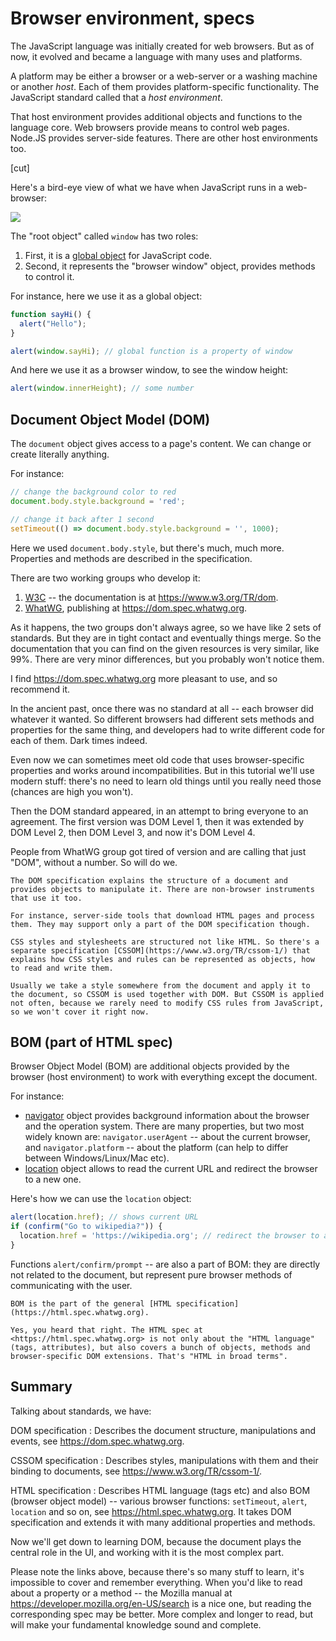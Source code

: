 # Browser environment, specs

The JavaScript language was initially created for web browsers. But as of now, it evolved and became a language with many uses and platforms.

A platform may be either a browser or a web-server or a washing machine or another *host*. Each of them provides platform-specific functionality. The JavaScript standard called that a *host environment*.

That host environment provides additional objects and functions to the language core. Web browsers provide means to control web pages. Node.JS provides server-side features. There are other host environments too.

[cut]

Here's a bird-eye view of what we have when JavaScript runs in a web-browser:

![](windowObjects.png)

The "root object" called `window` has two roles:

1. First, it is a [global object](info:global-object) for JavaScript code.
2. Second, it represents the "browser window" object, provides methods to control it.

For instance, here we use it as a global object:

```js run
function sayHi() {
  alert("Hello");
}

alert(window.sayHi); // global function is a property of window
```

And here we use it as a browser window, to see the window height:

```js run
alert(window.innerHeight); // some number
```

## Document Object Model (DOM)

The `document` object gives access to a page's content. We can change or create literally anything.

For instance:
```js run
// change the background color to red
document.body.style.background = 'red';

// change it back after 1 second
setTimeout(() => document.body.style.background = '', 1000);
```

Here we used `document.body.style`, but there's much, much more. Properties and methods are described in the specification.

There are two working groups who develop it:

1. [W3C](https://en.wikipedia.org/wiki/World_Wide_Web_Consortium) -- the documentation is at <https://www.w3.org/TR/dom>.
2. [WhatWG](https://en.wikipedia.org/wiki/WHATWG), publishing at <https://dom.spec.whatwg.org>.

As it happens, the two groups don't always agree, so we have like 2 sets of standards. But they are in tight contact and eventually things merge. So the documentation that you can find on the given resources is very similar, like 99%. There are very minor differences, but you probably won't notice them.

I find <https://dom.spec.whatwg.org> more pleasant to use, and so recommend it.

In the ancient past, once there was no standard at all -- each browser did whatever it wanted. So different browsers had different sets methods and properties for the same thing, and developers had to write different code for each of them. Dark times indeed.

Even now we can sometimes meet old code that uses browser-specific properties and works around incompatibilities. But in this tutorial we'll use modern stuff: there's no need to learn old things until you really need those (chances are high you won't).

Then the DOM standard appeared, in an attempt to bring everyone to an agreement. The first version was DOM Level 1, then it was extended by DOM Level 2, then DOM Level 3, and now it's DOM Level 4.

People from WhatWG group got tired of version and are calling that just "DOM", without a number. So will do we.

```smart header="DOM is not only for browsers"
The DOM specification explains the structure of a document and provides objects to manipulate it. There are non-browser instruments that use it too.

For instance, server-side tools that download HTML pages and process them. They may support only a part of the DOM specification though.
```

```smart header="CSSOM for styling"
CSS styles and stylesheets are structured not like HTML. So there's a separate specification [CSSOM](https://www.w3.org/TR/cssom-1/) that explains how CSS styles and rules can be represented as objects, how to read and write them.

Usually we take a style somewhere from the document and apply it to the document, so CSSOM is used together with DOM. But CSSOM is applied not often, because we rarely need to modify CSS rules from JavaScript, so we won't cover it right now.
```

## BOM (part of HTML spec)

Browser Object Model (BOM) are additional objects provided by the browser (host environment) to work with everything except the document.

For instance:

- [navigator](mdn:api/Window/navigator) object provides background information about the browser and the operation system. There are many properties, but two most widely known are: `navigator.userAgent` -- about the current browser, and `navigator.platform` -- about the platform (can help to differ between Windows/Linux/Mac etc).
- [location](mdn:api/Window/location) object allows to read the current URL and redirect the browser to a new one.

Here's how we can use the `location` object:

```js run
alert(location.href); // shows current URL
if (confirm("Go to wikipedia?")) {
  location.href = 'https://wikipedia.org'; // redirect the browser to another URL
}
```

Functions `alert/confirm/prompt` -- are also a part of BOM: they are directly not related to the document, but represent pure browser methods of communicating with the user.


```smart header="HTML specification"
BOM is the part of the general [HTML specification](https://html.spec.whatwg.org).

Yes, you heard that right. The HTML spec at <https://html.spec.whatwg.org> is not only about the "HTML language" (tags, attributes), but also covers a bunch of objects, methods and browser-specific DOM extensions. That's "HTML in broad terms".
```

## Summary

Talking about standards, we have:

DOM specification
: Describes the document structure, manipulations and events, see <https://dom.spec.whatwg.org>.

CSSOM specification
: Describes styles, manipulations with them and their binding to documents, see <https://www.w3.org/TR/cssom-1/>.

HTML specification
: Describes HTML language (tags etc) and also BOM (browser object model) -- various browser functions: `setTimeout`, `alert`, `location` and so on, see <https://html.spec.whatwg.org>. It takes DOM specification and extends it with many additional properties and methods.

Now we'll get down to learning DOM, because the document plays the central role in the UI, and working with it is the most complex part.

Please note the links above, because there's so many stuff to learn, it's impossible to cover and remember everything. When you'd like to read about a property or a method -- the Mozilla manual at <https://developer.mozilla.org/en-US/search> is a nice one, but reading the corresponding spec may be better. More complex and longer to read, but will make your fundamental knowledge sound and complete.
